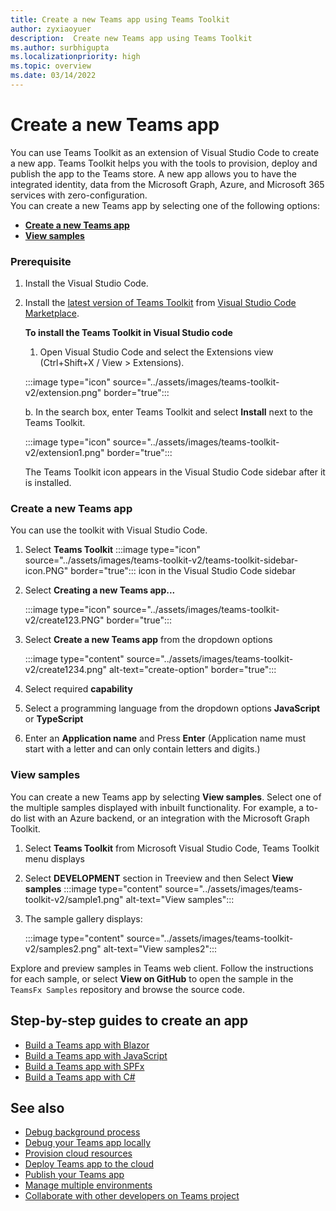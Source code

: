 ```yaml
---
title: Create a new Teams app using Teams Toolkit
author: zyxiaoyuer
description:  Create new Teams app using Teams Toolkit
ms.author: surbhigupta
ms.localizationpriority: high
ms.topic: overview
ms.date: 03/14/2022
---
```


# Create a new Teams app

You can use Teams Toolkit as an extension of Visual Studio Code to create a new app. Teams Toolkit helps you with the tools to provision, deploy and publish the app to the Teams store. A new app allows you to have the integrated identity, data from the Microsoft Graph, Azure, and Microsoft 365 services with zero-configuration.<br>
You can create a new Teams app by selecting one of the following options:

* [**Create a new Teams app**](create-new-project.md#create-a-new-teams-app)
* [**View samples**](create-new-project.md#view-samples)


### Prerequisite

1. Install the Visual Studio Code.
2. Install the [latest version of Teams Toolkit](https://marketplace.visualstudio.com/items?itemName=TeamsDevApp.ms-teams-vscode-extension) from [Visual Studio Code Marketplace](https://marketplace.visualstudio.com/items?itemName=TeamsDevApp.ms-teams-vscode-extension).

    **To install the Teams Toolkit in Visual Studio code**

    1. Open Visual Studio Code and select the Extensions view (Ctrl+Shift+X / View > Extensions).

   :::image type="icon" source="../assets/images/teams-toolkit-v2/extension.png" border="true":::

    b. In the search box, enter Teams Toolkit and select **Install** next to the Teams Toolkit.

     :::image type="icon" source="../assets/images/teams-toolkit-v2/extension1.png" border="true":::

    The Teams Toolkit icon appears in the Visual Studio Code sidebar after it is installed.
 

 ### Create a new Teams app
You can use the toolkit with Visual Studio Code.


1. Select **Teams Toolkit** :::image type="icon" source="../assets/images/teams-toolkit-v2/teams-toolkit-sidebar-icon.PNG" border="true"::: icon in the Visual Studio Code sidebar
1. Select **Creating a new Teams app...**

   :::image type="icon" source="../assets/images/teams-toolkit-v2/create123.PNG" border="true":::
1. Select **Create a new Teams app** from the dropdown options

   :::image type="content" source="../assets/images/teams-toolkit-v2/create1234.png" alt-text="create-option" border="true":::
1. Select required **capability**

1. Select a programming language from the dropdown options **JavaScript** or **TypeScript**
2. Enter an **Application name** and Press **Enter** (Application name must start with a letter and can only contain letters and digits.)

### View samples

You can create a new Teams app by selecting **View samples**. Select one of the multiple samples displayed with inbuilt functionality. For example, a to-do list with an Azure backend, or an integration with the Microsoft Graph Toolkit.<br>

1. Select **Teams Toolkit** from Microsoft Visual Studio Code, Teams Toolkit menu displays
2. Select **DEVELOPMENT** section in Treeview and then Select **View samples**
   :::image type="content" source="../assets/images/teams-toolkit-v2/sample1.png" alt-text="View samples":::
1. The sample gallery displays:

   :::image type="content" source="../assets/images/teams-toolkit-v2/samples2.png" alt-text="View samples2":::
   

Explore and preview samples in Teams web client. Follow the instructions for each sample, or select **View on GitHub** to open the sample in the `TeamsFx Samples` repository and browse the source code.


## Step-by-step guides to create an app

* [Build a Teams app with Blazor](../sbs-gs-blazorupdate.yml)
* [Build a Teams app with JavaScript](../sbs-gs-javascript.yml)
* [Build a Teams app with SPFx](../sbs-gs-spfx.yml)
* [Build a Teams app with C#](../sbs-gs-csharp.yml)

## See also

* [Debug background process](debug-background-process.md)
* [Debug your Teams app locally](debug-local.md)
* [Provision cloud resources](provision.md)
* [Deploy Teams app to the cloud](deploy.md)
* [Publish your Teams app](../concepts/deploy-and-publish/appsource/publish.md)
* [Manage multiple environments](TeamsFx-multi-env.md)
* [Collaborate with other developers on Teams project](TeamsFx-collaboration.md)
